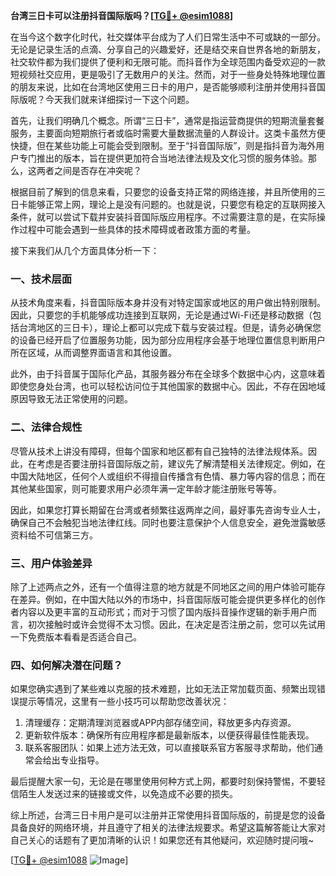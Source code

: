 **台湾三日卡可以注册抖音国际版吗？[[TG💪+ @esim1088](https://t.me/s/esim1088)]**

在当今这个数字化时代，社交媒体平台成为了人们日常生活中不可或缺的一部分。无论是记录生活的点滴、分享自己的兴趣爱好，还是结交来自世界各地的新朋友，社交软件都为我们提供了便利和无限可能。而抖音作为全球范围内备受欢迎的一款短视频社交应用，更是吸引了无数用户的关注。然而，对于一些身处特殊地理位置的朋友来说，比如在台湾地区使用三日卡的用户，是否能够顺利注册并使用抖音国际版呢？今天我们就来详细探讨一下这个问题。

首先，让我们明确几个概念。所谓“三日卡”，通常是指运营商提供的短期流量套餐服务，主要面向短期旅行者或临时需要大量数据流量的人群设计。这类卡虽然方便快捷，但在某些功能上可能会受到限制。至于“抖音国际版”，则是指抖音为海外用户专门推出的版本，旨在提供更加符合当地法律法规及文化习惯的服务体验。那么，这两者之间是否存在冲突呢？

根据目前了解到的信息来看，只要您的设备支持正常的网络连接，并且所使用的三日卡能够正常上网，理论上是没有问题的。也就是说，只要您有稳定的互联网接入条件，就可以尝试下载并安装抖音国际版应用程序。不过需要注意的是，在实际操作过程中可能会遇到一些具体的技术障碍或者政策方面的考量。

接下来我们从几个方面具体分析一下：

### 一、技术层面

从技术角度来看，抖音国际版本身并没有对特定国家或地区的用户做出特别限制。因此，只要您的手机能够成功连接到互联网，无论是通过Wi-Fi还是移动数据（包括台湾地区的三日卡），理论上都可以完成下载与安装过程。但是，请务必确保您的设备已经开启了位置服务功能，因为部分应用程序会基于地理位置信息判断用户所在区域，从而调整界面语言和其他设置。

此外，由于抖音属于国际化产品，其服务器分布在全球多个数据中心内，这意味着即使您身处台湾，也可以轻松访问位于其他国家的数据中心。因此，不存在因地域原因导致无法正常使用的问题。

### 二、法律合规性

尽管从技术上讲没有障碍，但每个国家和地区都有自己独特的法律法规体系。因此，在考虑是否要注册抖音国际版之前，建议先了解清楚相关法律规定。例如，在中国大陆地区，任何个人或组织不得擅自传播含有色情、暴力等内容的信息；而在其他某些国家，则可能要求用户必须年满一定年龄才能注册账号等等。

因此，如果您打算长期留在台湾或者频繁往返两岸之间，最好事先咨询专业人士，确保自己不会触犯当地法律红线。同时也要注意保护个人信息安全，避免泄露敏感资料给不可信第三方。

### 三、用户体验差异

除了上述两点之外，还有一个值得注意的地方就是不同地区之间的用户体验可能存在差异。例如，在中国大陆以外的市场中，抖音国际版可能会提供更多样化的创作者内容以及更丰富的互动形式；而对于习惯了国内版抖音操作逻辑的新手用户而言，初次接触时或许会觉得不太习惯。因此，在决定是否注册之前，您可以先试用一下免费版本看看是否适合自己。

### 四、如何解决潜在问题？

如果您确实遇到了某些难以克服的技术难题，比如无法正常加载页面、频繁出现错误提示等情况，这里有一些小技巧可以帮助您改善状况：

1. 清理缓存：定期清理浏览器或APP内部存储空间，释放更多内存资源。
2. 更新软件版本：确保所有应用程序都是最新版本，以便获得最佳性能表现。
3. 联系客服团队：如果上述方法无效，可以直接联系官方客服寻求帮助，他们通常会给出专业指导。

最后提醒大家一句，无论是在哪里使用何种方式上网，都要时刻保持警惕，不要轻信陌生人发送过来的链接或文件，以免造成不必要的损失。

综上所述，台湾三日卡用户是可以注册并正常使用抖音国际版的，前提是您的设备具备良好的网络环境，并且遵守了相关的法律法规要求。希望这篇解答能让大家对自己关心的话题有了更加清晰的认识！如果您还有其他疑问，欢迎随时提问哦~

[[TG💪+ @esim1088](https://t.me/s/esim1088) ![Image](https://i.postimg.cc/4NQfJmqS/Snipaste-2025-05-13-00-14-12.png)]